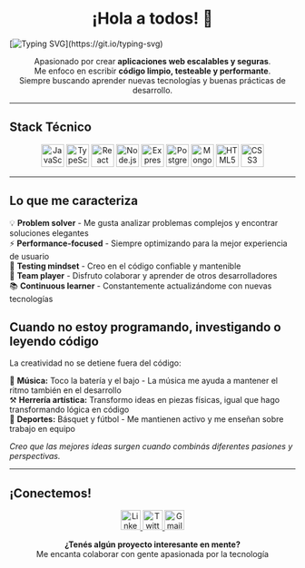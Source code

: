 <h1 align="center">¡Hola a todos! 👋</h1>

[![Typing SVG](https://readme-typing-svg.demolab.com/?lines=Soy%2C+Cristian+Farias;Desarrollador+de+Software.)](https://git.io/typing-svg)

<p align="center">Apasionado por crear <strong>aplicaciones web escalables y seguras</strong>.<br>
Me enfoco en escribir <strong>código limpio, testeable y performante</strong>.<br>
Siempre buscando aprender nuevas tecnologías y buenas prácticas de desarrollo.</p> 

---

## Stack Técnico

<div align="center">
    <img src="https://cdn.jsdelivr.net/gh/devicons/devicon/icons/javascript/javascript-original.svg" height="40" alt="JavaScript"/>
    <img src="https://cdn.jsdelivr.net/gh/devicons/devicon/icons/typescript/typescript-original.svg" height="40" alt="TypeScript"/>
    <img src="https://cdn.jsdelivr.net/gh/devicons/devicon/icons/react/react-original.svg" height="40" alt="React"/>
    <img src="https://cdn.jsdelivr.net/gh/devicons/devicon/icons/nodejs/nodejs-original.svg" height="40" alt="Node.js"/>
    <img src="https://cdn.jsdelivr.net/gh/devicons/devicon/icons/express/express-original.svg" height="40" alt="Express"/>
    <img src="https://cdn.jsdelivr.net/gh/devicons/devicon/icons/postgresql/postgresql-original.svg" height="40" alt="PostgreSQL"/>
    <img src="https://cdn.jsdelivr.net/gh/devicons/devicon/icons/mongodb/mongodb-original.svg" height="40" alt="MongoDB"/>
    <img src="https://cdn.jsdelivr.net/gh/devicons/devicon/icons/html5/html5-original.svg" height="40" alt="HTML5"/>
    <img src="https://cdn.jsdelivr.net/gh/devicons/devicon/icons/css3/css3-original.svg" height="40" alt="CSS3"/>
</div>

---

 ## Lo que me caracteriza

💡 **Problem solver** - Me gusta analizar problemas complejos y encontrar soluciones elegantes  
⚡ **Performance-focused** - Siempre optimizando para la mejor experiencia de usuario  
🧪 **Testing mindset** - Creo en el código confiable y mantenible  
🤝 **Team player** - Disfruto colaborar y aprender de otros desarrolladores  
📚 **Continuous learner** - Constantemente actualizándome con nuevas tecnologías 

## Cuando no estoy programando, investigando o leyendo código 

La creatividad no se detiene fuera del código:

🥁 **Música:** Toco la batería y el bajo - La música me ayuda a mantener el ritmo también en el desarrollo  
⚒️ **Herrería artística:** Transformo ideas en piezas físicas, igual que hago transformando lógica en código  
🏀 **Deportes:** Básquet y fútbol - Me mantienen activo y me enseñan sobre trabajo en equipo  

*Creo que las mejores ideas surgen cuando combinás diferentes pasiones y perspectivas.*

---
  
## ¡Conectemos!

<div align="center">
  <a href="https://linkedin.com/in/cristian-farias" target="_blank">
    <img src="https://img.shields.io/static/v1?message=LinkedIn&logo=linkedin&label=&color=0077B5&logoColor=white&labelColor=&style=for-the-badge" height="35" alt="LinkedIn"/>
  </a>
  <a href="https://x.com/CrisitanHFarias" target="_blank">
    <img src="https://img.shields.io/static/v1?message=Twitter&logo=twitter&label=&color=1DA1F2&logoColor=white&labelColor=&style=for-the-badge" height="35" alt="Twitter"/>
  </a>
  <a href="mailto:cristian.farias.martin@gmail.com" target="_blank">
    <img src="https://img.shields.io/static/v1?message=Gmail&logo=gmail&label=&color=D14836&logoColor=white&labelColor=&style=for-the-badge" height="35" alt="Gmail"/>
  </a>
</div>

<p align="center">
<strong>¿Tenés algún proyecto interesante en mente?</strong><br>
Me encanta colaborar con gente apasionada por la tecnología 
</p>
